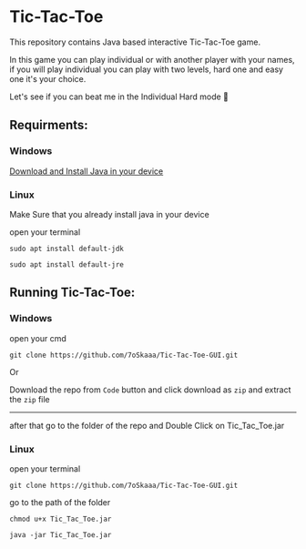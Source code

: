 # Tic-Tac-Toe

This repository contains Java based interactive Tic-Tac-Toe game.

In this game you can play individual or with another player with your names, if you will play individual you can play with two levels, hard one and easy one it's your choice.

Let's see if you can beat me in the Individual Hard mode 👀

## Requirments:

### Windows
[Download and Install Java in your device](https://download.oracle.com/java/17/latest/jdk-17_windows-x64_bin.exe)

### Linux

Make Sure that you already install java in your device

open your terminal

```
sudo apt install default-jdk
```
```
sudo apt install default-jre
```

## Running Tic-Tac-Toe:

### Windows

open your cmd
```
git clone https://github.com/7oSkaaa/Tic-Tac-Toe-GUI.git
```
Or 

Download the repo from `Code` button and click download as `zip` and extract the `zip` file


---------------------------------------------------------------------------------------------

after that go to the folder of the repo and Double Click on Tic_Tac_Toe.jar 

### Linux

open your terminal

```
git clone https://github.com/7oSkaaa/Tic-Tac-Toe-GUI.git
```
go to the path of the folder

```
chmod u+x Tic_Tac_Toe.jar
```
```
java -jar Tic_Tac_Toe.jar
```

